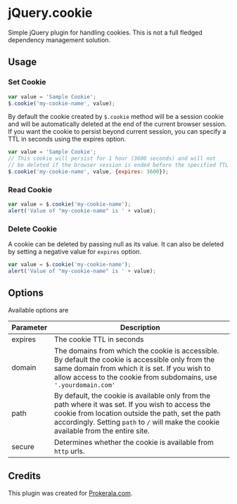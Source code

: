 # jQuery.cookie

Simple jQuery plugin for handling cookies. This is not a full fledged dependency management solution.


## Usage

### Set Cookie
```js
var value = 'Sample Cookie';
$.cookie('my-cookie-name', value);
```

By default the cookie created by `$.cookie` method will be a session cookie and will be automatically deleted at the end of the current browser session. If you want the cookie to persist beyond current session, you can specify a TTL in seconds using the expires option.

```js
var value = 'Sample Cookie';
// This cookie will persist for 1 hour (3600 seconds) and will not
// be deleted if the browser session is ended before the specified TTL
$.cookie('my-cookie-name', value, {expires: 3600});
```

### Read Cookie
```js
var value = $.cookie('my-cookie-name');
alert('Value of "my-cookie-name" is ' + value);
```

### Delete Cookie
A cookie can be deleted by passing null as its value. It can also be deleted by setting a negative value for `expires` option.

```js
var value = $.cookie('my-cookie-name');
alert('Value of "my-cookie-name" is ' + value);
```

## Options

Available options are

Parameter  | Description
-----------|----------
expires    | The cookie TTL in seconds
domain     | The domains from which the cookie is accessible. By default the cookie is accessible only from the same domain from which it is set. If you wish to allow access to the cookie from subdomains, use `'.yourdomain.com'`
path       | By default, the cookie is available only from the path where it was set. If you wish to access the cookie from location outside the path, set the path accordingly. Setting `path` to `/` will make the cookie available from the entire site.
secure     | Determines whether the cookie is available from `http` urls. 

## Credits

This plugin was created for [Prokerala.com](http://www.prokerala.com).
